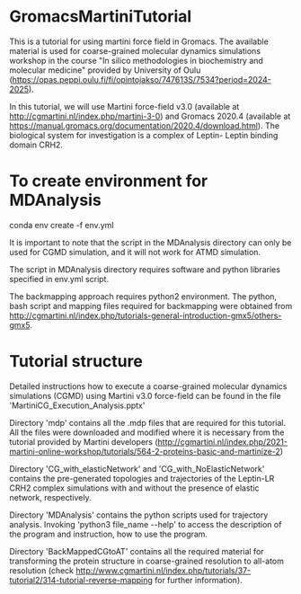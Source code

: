 # GromacsMartiniTutorial
This is a tutorial for using martini force field in Gromacs. The available material is used for coarse-grained molecular dynamics simulations workshop in the course "In silico methodologies in biochemistry and molecular medicine" provided by University of Oulu (https://opas.peppi.oulu.fi/fi/opintojakso/747613S/7534?period=2024-2025).

In this tutorial, we will use Martini force-field v3.0 (available at http://cgmartini.nl/index.php/martini-3-0) and Gromacs 2020.4 (available at https://manual.gromacs.org/documentation/2020.4/download.html). The biological system for investigation is a complex of Leptin- Leptin binding domain CRH2.

# To create environment for MDAnalysis
conda env create -f env.yml

It is important to note that the script in the MDAnalysis directory can only be used for CGMD simulation, and it will not work for ATMD simulation. 

The script in MDAnalysis directory requires software and python libraries specified in env.yml script.

The backmapping approach requires python2 environment. The python, bash script and mapping files required for backmapping were obtained from http://cgmartini.nl/index.php/tutorials-general-introduction-gmx5/others-gmx5. 

# Tutorial structure
Detailed instructions how to execute a coarse-grained molecular dynamics simulations (CGMD) using Martini v3.0 force-field can be found in the file 'MartiniCG_Execution_Analysis.pptx'

Directory 'mdp' contains all the .mdp files that are required for this tutorial. All the files were downloaded and modified where it is necessary from the tutorial provided by Martini developers (http://cgmartini.nl/index.php/2021-martini-online-workshop/tutorials/564-2-proteins-basic-and-martinize-2)

Directory 'CG_with_elasticNetwork' and 'CG_with_NoElasticNetwork' contains the pre-generated topologies and trajectories of the Leptin-LR CRH2 complex simulations with and without the presence of elastic network, respectively.

Directory 'MDAnalysis' contains the python scripts used for trajectory analysis. Invoking 'python3 file_name --help' to access the description of the program and instruction, how to use the program.

Directory 'BackMappedCGtoAT' contains all the required material for transforming the protein structure in coarse-grained resolution to all-atom resolution (check http://www.cgmartini.nl/index.php/tutorials/37-tutorial2/314-tutorial-reverse-mapping for further information).
